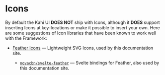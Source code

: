 # Icons

By default the Kahi UI **DOES NOT** ship with Icons, although it **DOES** support inserting Icons at key-locations or make it possible to insert your own. Here are some suggestions of Icon libraries that have been known to work well with the Framework:

-   [Feather Icons](https://feathericons.com/) — Lightweight SVG Icons, used by this documentation site.

    -   [`novacbn/svelte-feather`](https://novacbn.github.io/svelte-feather) — Svelte bindings for Feather, also used by this documentation site.
